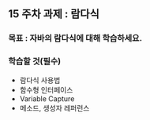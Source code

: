 
## 15 주차 과제 : 람다식   
 
### 목표 : 자바의 람다식에 대해 학습하세요.   

### 학습할 것(필수)   
* 람다식 사용법   
* 함수형 인터페이스   
* Variable Capture   
* 메소드, 생성자 레퍼런스   


